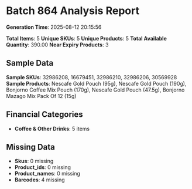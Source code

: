 # Batch 864 Analysis Report

**Generation Time**: 2025-08-12 20:15:56

**Total Items**: 5
**Unique SKUs**: 5
**Unique Products**: 5
**Total Available Quantity**: 390.00
**Near Expiry Products**: 3

## Sample Data
**Sample SKUs**: 32986208, 16679451, 32986210, 32986206, 30569928
**Sample Products**: Nescafe Gold Pouch (95g), Nescafe Gold Pouch (190g), Bonjorno Coffee Mix Pouch (170g), Nescafe Gold Pouch (47.5g), Bonjorno Mazago Mix Pack Of 12 (15g)

## Financial Categories
- **Coffee & Other Drinks**: 5 items

## Missing Data
- **Skus**: 0 missing
- **Product_ids**: 0 missing
- **Product_names**: 0 missing
- **Barcodes**: 4 missing
